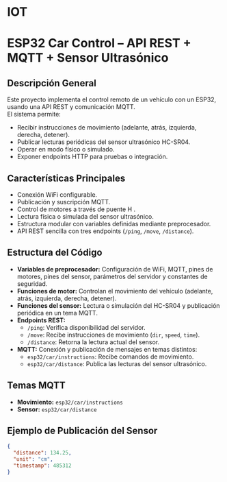 # IOT

# ESP32 Car Control – API REST + MQTT + Sensor Ultrasónico

## Descripción General
Este proyecto implementa el control remoto de un vehículo con un ESP32, usando una API REST y comunicación MQTT.  
El sistema permite:
- Recibir instrucciones de movimiento (adelante, atrás, izquierda, derecha, detener).
- Publicar lecturas periódicas del sensor ultrasónico HC-SR04.
- Operar en modo físico o simulado.
- Exponer endpoints HTTP para pruebas o integración.

## Características Principales
- Conexión WiFi configurable.
- Publicación y suscripción MQTT.
- Control de motores a través de puente H .
- Lectura física o simulada del sensor ultrasónico.
- Estructura modular con variables definidas mediante preprocesador.
- API REST sencilla con tres endpoints (`/ping`, `/move`, `/distance`).

## Estructura del Código
- **Variables de preprocesador:** Configuración de WiFi, MQTT, pines de motores, pines del sensor, parámetros del servidor y constantes de seguridad.
- **Funciones de motor:** Controlan el movimiento del vehículo (adelante, atrás, izquierda, derecha, detener).
- **Funciones del sensor:** Lectura o simulación del HC-SR04 y publicación periódica en un tema MQTT.
- **Endpoints REST:**
  - `/ping`: Verifica disponibilidad del servidor.
  - `/move`: Recibe instrucciones de movimiento (`dir`, `speed`, `time`).
  - `/distance`: Retorna la lectura actual del sensor.
- **MQTT:** Conexión y publicación de mensajes en temas distintos:
  - `esp32/car/instructions`: Recibe comandos de movimiento.
  - `esp32/car/distance`: Publica las lecturas del sensor ultrasónico.

## Temas MQTT
- **Movimiento:** `esp32/car/instructions`
- **Sensor:** `esp32/car/distance`

## Ejemplo de Publicación del Sensor
```json
{
  "distance": 134.25,
  "unit": "cm",
  "timestamp": 485312
}
